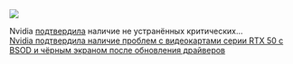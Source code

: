 <!--2025-02-23 11:53:48-->
<div class="yb">
  <div class="rss smaller1 habr"><img src="https://habrastorage.org/getpro/habr/upload_files/152/0fa/4e4/1520fa4e4040965d1d778560f722979b.jpg" /><p>Nvidia <a href="https://www.tomshardware.com/pc-components/gpus/nvidia-confirms-it-is-investigating-rtx-50-series-bsod-and-black-screen-troubles-no-timeline-for-a-fix#" rel="noopener noreferrer nofollow">подтвердила</a> наличие не&nbsp;устранённых критических... <br><a class="light" href="https://habr.com/ru/news/885016/?utm_source=habrahabr&utm_medium=rss&utm_campaign=885016">Nvidia подтвердила наличие проблем с видеокартами серии RTX 50 с BSOD и чёрным экраном после обновления драйверов</a></div>
</div>
